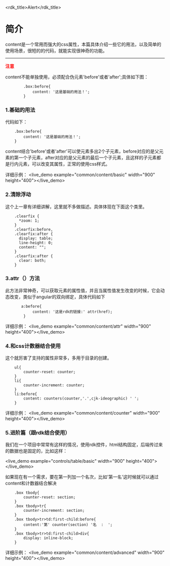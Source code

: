 <rdk_title>Alert</rdk_title>

# 简介 #

content是一个常用而强大的css属性，本篇具体介绍一些它的用法，以及简单的使用场景，很短的的代码，就能实现很神奇的功能。

---


**<font color=red>注意</font>**

content不能单独使用，必须配合伪元素'before'或者'after';具体如下图：



	        .box:before{
				content: '这是基础的用法！';
			}


### 1.基础的用法
代码如下：

		.box:before{
			content: '这是基础的用法！';
		}
content结合'before'或者'after'可以使元素多出2个子元素，before对应的是父元素的第一个子元素，after对应的是父元素的最后一个子元素，且这样的子元素都是行内元素，可以改变其属性，正常的使用css样式。

详细示例：
<live_demo example="common/content/basic" width="900" height="400"></live_demo>


### 2.清除浮动
这个上一章有详细讲解，这里就不多做描述。具体体现在下面这个类里。
		

		.clearfix { 
		  *zoom: 1; 
		} 
		.clearfix:before, 
		.clearfix:after { 
		  display: table; 
		  line-height: 0; 
		  content: ""; 
		} 
		.clearfix:after { 
		  clear: both; 
		} 

### 3.attr（）方法
此方法非常神奇，可以获取元素的属性值，并且当属性值发生改变的时候，它会动态改变，类似于angular的双向绑定，具体代码如下

           a:before{
				content: '这是rdk的链接:' attr(href);
			}
详细示例：
<live_demo example="common/content/attr" width="900" height="400"></live_demo>


### 4.和css计数器结合使用
这个就厉害了支持的属性非常多，多用于目录的创建。


		ul{
			counter-reset: counter;
		}
		li{
			counter-increment: counter;
		}
		li:before{
			content: counters(counter,'.',cjk-ideographic) ' ';
		}

详细示例：
<live_demo example="common/content/counter" width="900" height="400"></live_demo>


### 5.进阶篇（跟rdk结合使用）
我们在一个项目中常常有这样的情况，使用rdk控件，html结构固定，后端传过来的数据也是固定的，比如这样：

<live_demo example="controls/table/basic" width="900" height="400"></live_demo>

如果现在有一个需求，要在第一列加一个名次，比如'第一名'这时候就可以通过content和计数器结合解决

		.box tbody{
			counter-reset: section;
		}
		.box tbody>tr{
			counter-increment: section;
		}
		.box tbody>tr>td:first-child:before{
			content:'第' counter(section) '名  :  ';
		}
		.box tbody>tr>td:first-child>div{
			display: inline-block;
		}

详细示例：
<live_demo example="common/content/advanced" width="900" height="400"></live_demo>